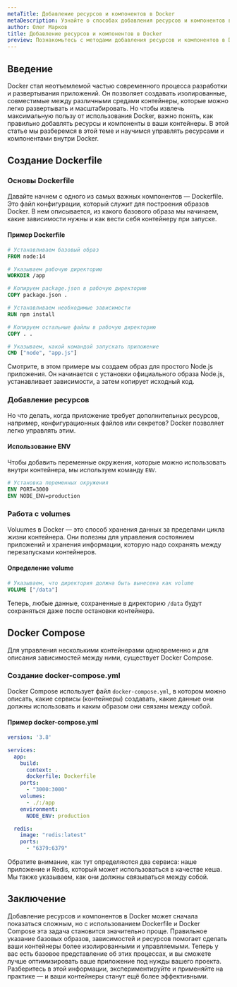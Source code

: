 ```yaml
---
metaTitle: Добавление ресурсов и компонентов в Docker
metaDescription: Узнайте о способах добавления ресурсов и компонентов в Docker - как управлять контейнерами, добавлять зависимости и использовать возможности Docker для оптимизации вашего приложения
author: Олег Марков
title: Добавление ресурсов и компонентов в Docker
preview: Познакомьтесь с методами добавления ресурсов и компонентов в Docker - узнайте, как эффективно управлять контейнерами и оптимизировать своё приложение
---
```


## Введение

Docker стал неотъемлемой частью современного процесса разработки и развертывания приложений. Он позволяет создавать изолированные, совместимые между различными средами контейнеры, которые можно легко развертывать и масштабировать. Но чтобы извлечь максимальную пользу от использования Docker, важно понять, как правильно добавлять ресурсы и компоненты в ваши контейнеры. В этой статье мы разберемся в этой теме и научимся управлять ресурсами и компонентами внутри Docker.

## Создание Dockerfile

### Основы Dockerfile

Давайте начнем с одного из самых важных компонентов — Dockerfile. Это файл конфигурации, который служит для построения образов Docker. В нем описывается, из какого базового образа мы начинаем, какие зависимости нужны и как вести себя контейнеру при запуске.

#### Пример Dockerfile

```dockerfile
# Уcтанавливаем базовый образ
FROM node:14

# Указываем рабочую директорию
WORKDIR /app

# Копируем package.json в рабочую директорию
COPY package.json .

# Устанавливаем необходимые зависимости
RUN npm install

# Копируем остальные файлы в рабочую директорию
COPY . .

# Указываем, какой командой запускать приложение
CMD ["node", "app.js"]
```

Смотрите, в этом примере мы создаем образ для простого Node.js приложения. Он начинается с установки официального образа Node.js, устанавливает зависимости, а затем копирует исходный код. 

### Добавление ресурсов

Но что делать, когда приложение требует дополнительных ресурсов, например, конфигурационных файлов или секретов? Docker позволяет легко управлять этим.

#### Использование ENV

Чтобы добавить переменные окружения, которые можно использовать внутри контейнера, мы используем команду `ENV`.

```dockerfile
# Установка переменных окружения
ENV PORT=3000
ENV NODE_ENV=production
```

### Работа с volumes

Voluumes в Docker — это способ хранения данных за пределами цикла жизни контейнера. Они полезны для управления состоянием приложений и хранения информации, которую надо сохранять между перезапусками контейнеров.

#### Определение volume

```dockerfile
# Указываем, что директория должна быть вынесена как volume
VOLUME ["/data"]
```

Теперь, любые данные, сохраненные в директорию `/data` будут сохраняться даже после остановки контейнера.

## Docker Compose

Для управления несколькими контейнерами одновременно и для описания зависимостей между ними, существует Docker Compose.

### Создание docker-compose.yml

Docker Compose использует файл `docker-compose.yml`, в котором можно описать, какие сервисы (контейнеры) создавать, какие данные они должны использовать и каким образом они связаны между собой.

#### Пример docker-compose.yml

```yaml
version: '3.8'

services:
  app:
    build:
      context: .
      dockerfile: Dockerfile
    ports:
      - "3000:3000"
    volumes:
      - ./:/app
    environment:
      NODE_ENV: production

  redis:
    image: "redis:latest"
    ports:
      - "6379:6379"
```

Обратите внимание, как тут определяются два сервиса: наше приложение и Redis, который может использоваться в качестве кеша. Мы также указываем, как они должны связываться между собой.

## Заключение

Добавление ресурсов и компонентов в Docker может сначала показаться сложным, но с использованием Dockerfile и Docker Compose эта задача становится значительно проще. Правильное указание базовых образов, зависимостей и ресурсов помогает сделать ваши контейнеры более изолированными и управляемыми. Теперь у вас есть базовое представление об этих процессах, и вы сможете лучше оптимизировать ваше приложение под нужды вашего проекта. Разберитесь в этой информации, экспериментируйте и применяйте на практике — и ваши контейнеры станут ещё более эффективными.